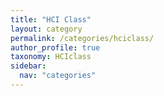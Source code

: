 ```yaml
---
title: "HCI Class"
layout: category
permalink: /categories/hciclass/
author_profile: true
taxonomy: HCIclass
sidebar:
  nav: "categories"
---
```

